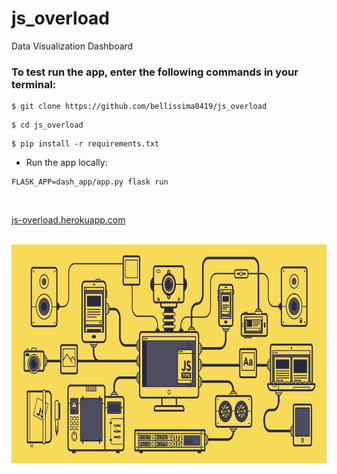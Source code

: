 # js_overload
Data Visualization Dashboard

### To test run the app, enter the following commands in your terminal:

```
$ git clone https://github.com/bellissima0419/js_overload
```
```
$ cd js_overload
```


```
$ pip install -r requirements.txt
```

* Run the app locally:


```
FLASK_APP=dash_app/app.py flask run
```

<br>

[js-overload.herokuapp.com](https://js-overload.herokuapp.com/)

<br>

<div>
  <img height=350 src="dash_app/static/assets/images/jsBox.gif">
<div>


